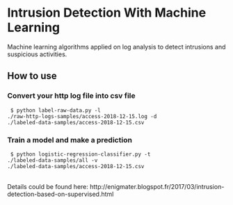 # Intrusion Detection With Machine Learning
Machine learning algorithms applied on log analysis to detect intrusions and suspicious activities.

## How to use
### Convert your http log file into csv file
<code> $ python label-raw-data.py -l ./raw-http-logs-samples/access-2018-12-15.log -d ./labeled-data-samples/access-2018-12-15.csv</code>

### Train a model and make a prediction
<code> $ python logistic-regression-classifier.py -t ./labeled-data-samples/all -v ./labeled-data-samples/access-2018-12-15.csv </code>

<br>
Details could be found here: http://enigmater.blogspot.fr/2017/03/intrusion-detection-based-on-supervised.html
